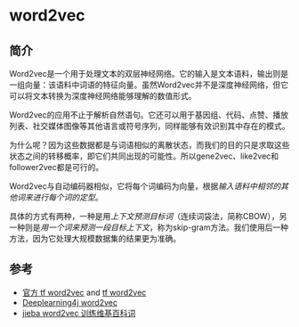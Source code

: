 # word2vec

## 简介



Word2vec是一个用于处理文本的双层神经网络。它的输入是文本语料，输出则是一组向量：该语料中词语的特征向量。虽然Word2vec并不是深度神经网络，但它可以将文本转换为深度神经网络能够理解的数值形式。

Word2vec的应用不止于解析自然语句。它还可以用于基因组、代码、点赞、播放列表、社交媒体图像等其他语言或符号序列，同样能够有效识别其中存在的模式。

为什么呢？因为这些数据都是与词语相似的离散状态，而我们的目的只是求取这些状态之间的转移概率，即它们共同出现的可能性。所以gene2vec、like2vec和follower2vec都是可行的。

Word2vec与自动编码器相似，它将每个词编码为向量，根据*输入语料中相邻的其他词来进行每个词的定型*。

具体的方式有两种，一种是用*上下文预测目标词*（连续词袋法，简称CBOW），另一种则是*用一个词来预测一段目标上下文*，称为skip-gram方法。我们使用后一种方法，因为它处理大规模数据集的结果更为准确。



## 参考

* [官方 tf word2vec](https://www.tensorflow.org/tutorials/word2vec) and [tf word2vec](http://adventuresinmachinelearning.com/word2vec-tutorial-tensorflow/)
* [Deeplearning4j word2vec](https://deeplearning4j.org/cn/word2vec)
* [jieba word2vec 训练维基百科词](https://codesky.me/archives/ubuntu-python-jieba-word2vec-wiki-tutol.wind)
